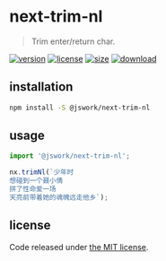 # next-trim-nl
> Trim enter/return char.

[![version][version-image]][version-url]
[![license][license-image]][license-url]
[![size][size-image]][size-url]
[![download][download-image]][download-url]

## installation
```bash
npm install -S @jswork/next-trim-nl
```

## usage
```js
import '@jswork/next-trim-nl';

nx.trimNl(`少年时
想碰到一个聂小倩
拼了性命爱一场
天亮前带着她的魂魄远走他乡`);
```

## license
Code released under [the MIT license](https://github.com/afeiship/next-trim-nl/blob/master/LICENSE.txt).

[version-image]: https://img.shields.io/npm/v/@jswork/next-trim-nl
[version-url]: https://npmjs.org/package/@jswork/next-trim-nl

[license-image]: https://img.shields.io/npm/l/@jswork/next-trim-nl
[license-url]: https://github.com/afeiship/next-trim-nl/blob/master/LICENSE.txt

[size-image]: https://img.shields.io/bundlephobia/minzip/@jswork/next-trim-nl
[size-url]: https://github.com/afeiship/next-trim-nl/blob/master/dist/next-trim-nl.min.js

[download-image]: https://img.shields.io/npm/dm/@jswork/next-trim-nl
[download-url]: https://www.npmjs.com/package/@jswork/next-trim-nl
